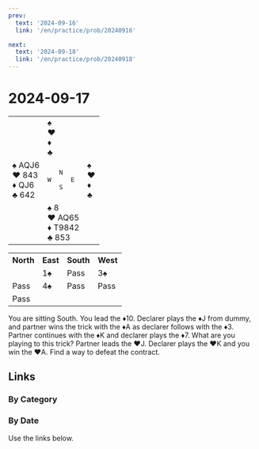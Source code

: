 ```yaml
---
prev:
  text: '2024-09-16'
  link: '/en/practice/prob/20240916'

next:
  text: '2024-09-18'
  link: '/en/practice/prob/20240918'
---
```


# 2024-09-17

<table class="deal">
	<tr>
		<td></td>
		<td>♠ <br>♥ <br>♦ <br>♣ </td>
		<td></td>
	</tr>
	<tr>
		<td>♠ AQJ6<br>♥ 843<br>♦ QJ6<br>♣ 642</td>
		<td><pre>   N<br>W     E<br>   S</pre></td>
		<td>♠ <br>♥ <br>♦ <br>♣ </td>
	</tr>
	<tr>
		<td></td>
		<td>♠ 8<br>♥ AQ65<br>♦ T9842<br>♣ 853</td>
		<td></td>
	</tr>
</table>

<table class="auction">
	<tr>
		<th>North</th>
		<th>East</th>
		<th>South</th>
		<th>West</th>
	</tr>
	<tr>
		<td></td>
		<td>1♠</td>
		<td>Pass</td>
		<td>3♠</td>
	</tr>
	<tr>
		<td>Pass</td>
		<td>4♠</td>
		<td>Pass</td>
		<td>Pass</td>
	</tr>
	<tr>
		<td>Pass</td>
		<td></td>
		<td></td>
		<td></td>
	</tr>
</table>

You are sitting South. You lead the ♦10. Declarer plays the ♦J from dummy, and partner wins the trick with the ♦A as declarer follows with the ♦3. Partner continues with the ♦K and declarer plays the ♦7. What are you playing to this trick? Partner leads the ♥J. Declarer plays the ♥K and you win the ♥A. Find a way to defeat the contract.

## Links

[<Badge type="tip" text="Check Solution"/>](/en/learning/prob/20240917)

### By Category

[<Badge type="tip" text="<--"/>](/en/practice/prob/20240913)
[<Badge type="tip" text="Calendar"/>](/en/practice/calendar/202409)
[<Badge type="info" text="-->"/>](/en/practice/prob/20240917#links)

### By Date

Use the links below.